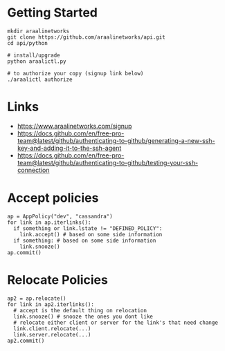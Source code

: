 # Getting Started
```
mkdir araalinetworks
git clone https://github.com/araalinetworks/api.git
cd api/python

# install/upgrade
python araalictl.py

# to authorize your copy (signup link below)
./araalictl authorize
```
# Links
* https://www.araalinetworks.com/signup
* https://docs.github.com/en/free-pro-team@latest/github/authenticating-to-github/generating-a-new-ssh-key-and-adding-it-to-the-ssh-agent
* https://docs.github.com/en/free-pro-team@latest/github/authenticating-to-github/testing-your-ssh-connection

# Accept policies
```
ap = AppPolicy("dev", "cassandra")
for link in ap.iterlinks():
  if something or link.lstate != "DEFINED_POLICY":
    link.accept() # based on some side information
  if something: # based on some side information
    link.snooze()
ap.commit()
```

# Relocate Policies
```
ap2 = ap.relocate()
for link in ap2.iterlinks():
  # accept is the default thing on relocation
  link.snooze() # snooze the ones you dont like
  # relocate either client or server for the link's that need change
  link.client.relocate(...)
  link.server.relocate(...)
ap2.commit()
```
